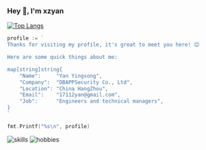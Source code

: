 ### Hey 👋, I'm xzyan

[![Top Langs](https://github-readme-stats.vercel.app/api/top-langs/?username=xzyan)](https://github.com/anuraghazra/github-readme-stats)


```go
profile := `
Thanks for visiting my profile, it's great to meet you here! 😊

Here are some quick things about me:    

map[string]string{
    "Name":     "Yan Yingsong",
    "Company":  "DBAPPSecurity Co., Ltd",
    "Location": "China HangZhou",
    "Email":    "17112yan@gmail.com",
    "Job":      "Engineers and technical managers",
}
`

fmt.Printf("%s\n", profile)
```

![skills](http://xzyan.github.io/skills.svg)
![hobbies](http://xzyan.github.io/hobbies.svg)

